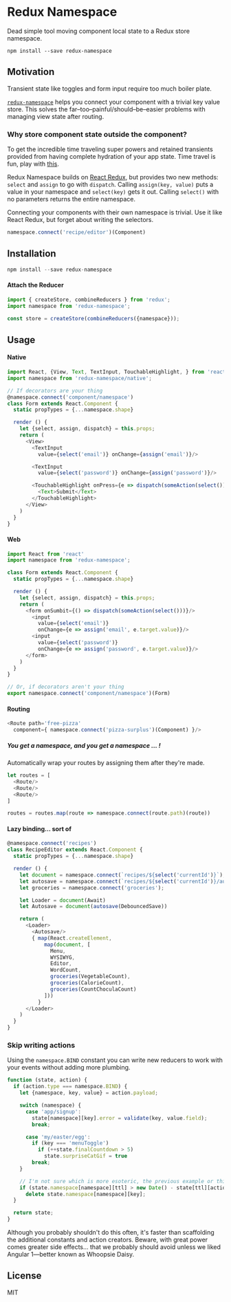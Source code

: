 Redux Namespace
=============

Dead simple tool moving component local state to a Redux store namespace.

```shell
npm install --save redux-namespace
```

## Motivation
Transient state like toggles and form input require too much boiler plate.

[`redux-namespace`](https://www.npmjs.com/package/redux-namespace)
helps you connect your component with a trivial key value store. This solves the
far–too–painful/should–be–easier problems with managing view state after routing.

### Why store component state outside the component?
To get the incredible time traveling super powers and retained transients provided
from having complete hydration of your app state. Time travel is fun, play with [this](http://todo.cmyk.nyc).

Redux Namespace builds on [React Redux](https://www.npmjs.com/package/react-redux/),
but provides two new methods: ```select``` and ```assign``` to go with `dispatch`.
Calling `assign(key, value)` puts a value in your namespace and `select(key)` gets
it out. Calling `select()` with no parameters returns the entire namespace.

Connecting your components with their own namespace is trivial. Use it like
React Redux, but forget about writing the selectors.

```js
namespace.connect('recipe/editor')(Component)
```

## Installation

```js
npm install --save redux-namespace
```

#### Attach the Reducer
```js
import { createStore, combineReducers } from 'redux';
import namespace from 'redux-namespace';

const store = createStore(combineReducers({namespace}));
```


## Usage


#### Native
```js
import React, {View, Text, TextInput, TouchableHighlight, } from 'react-native'
import namespace from 'redux-namespace/native';

// If decorators are your thing
@namespace.connect('component/namespace')
class Form extends React.Component {
  static propTypes = {...namespace.shape}

  render () {
    let {select, assign, dispatch} = this.props;
    return (
      <View>
        <TextInput
          value={select('email')} onChange={assign('email')}/>

        <TextInput
          value={select('password')} onChange={assign('password')}/>

        <TouchableHighlight onPress={e => dispatch(someAction(select()))}>
          <Text>Submit</Text>
        </TouchableHighlight>
      </View>
    )
  }
}
```


#### Web
```js
import React from 'react'
import namespace from 'redux-namespace';

class Form extends React.Component {
  static propTypes = {...namespace.shape}

  render () {
    let {select, assign, dispatch} = this.props;
    return (
      <form onSumbit={() => dispatch(someAction(select()))}/>
        <input
          value={select('email')}
          onChange={e => assign('email', e.target.value)}/>
        <input
          value={select('password')}
          onChange={e => assign('password', e.target.value)}/>
      </form>
    )
  }
}

// Or, if decorators aren't your thing
export namespace.connect('component/namespace')(Form)
```


#### Routing
```js
<Route path='free-pizza'
  component={ namespace.connect('pizza-surplus')(Component) }/>
```

##### You get a namespace, and you get a namespace … !
Automatically wrap your routes by assigning them after they're made.
```js
let routes = [
  <Route/>
  <Route/>
  <Route/>
]

routes = routes.map(route => namespace.connect(route.path)(route))
```

#### Lazy binding… sort of
```js
@namespace.connect('recipes')
class RecipeEditor extends React.Component {
  static propTypes = {...namespace.shape}

  render () {
    let document = namespace.connect(`recipes/${select('currentId')}`);
    let autosave = namespace.connect(`recipes/${select('currentId')}/autosave`);
    let groceries = namespace.connect('groceries');

    let Loader = document(Await)
    let Autosave = document(autosave(DebouncedSave))

    return (
      <Loader>
        <Autosave/>
        { map(React.createElement,
            map(document, [
              Menu,
              WYSIWYG,
              Editor,
              WordCount,
              groceries(VegetableCount),
              groceries(CalorieCount),
              groceries(CountChoculaCount)
            ]))
          }
      </Loader>
    )
  }
}
```


### Skip writing actions
Using the `namespace.BIND` constant you can write new reducers to work with
your events without adding more plumbing.

```js
function (state, action) {
  if (action.type === namespace.BIND) {
    let {namespace, key, value} = action.payload;

    switch (namespace) {
      case 'app/signup':
        state[namespace][key].error = validate(key, value.field);
        break;

      case 'my/easter/egg':
        if (key === 'menuToggle')
          if (++state.finalCountdown > 5)
            state.surpriseCatGif = true
        break;
    }

    // I'm not sure which is more esoteric, the previous example or this one
    if (state.namespace[namespace][ttl] > new Date() - state[ttl][action.namespace][key])
      delete state.namespace[namespace][key];
  }

  return state;
}
```

Although you probably shouldn't do this often, it's faster than scaffolding
the additional constants and action creators. Beware, with great power comes greater side effects…
that we probably should avoid unless we liked Angular 1—better known as Whoopsie Daisy.


## License

MIT
